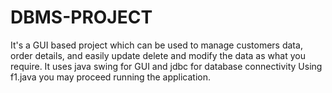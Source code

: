 # DBMS-PROJECT
It's a GUI based project which can be used to manage customers data, order details, and easily update delete and modify the data as what you require.
It uses java swing for GUI and jdbc for database connectivity
Using f1.java you may proceed running the application.
